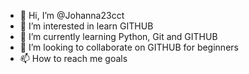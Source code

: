 - 👋 Hi, I’m @Johanna23cct
- 👀 I’m interested in learn GITHUB
- 🌱 I’m currently learning Python, Git and GITHUB
- 💞️ I’m looking to collaborate on GITHUB for beginners
- 📫 How to reach me goals


